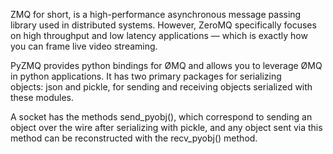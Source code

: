 ZMQ for short, is a high-performance asynchronous message passing library used in distributed systems.
However, ZeroMQ specifically focuses on high throughput and low latency applications — which is exactly how you can frame live video streaming.

PyZMQ provides python bindings for ØMQ and allows you to leverage ØMQ in python applications. It has two primary packages for serializing objects: json and pickle, for sending and receiving objects serialized with these modules. 

A socket has the methods send_pyobj(), which correspond to sending an object over the wire after serializing with pickle, and any object sent via this method can be reconstructed with the recv_pyobj() method.
